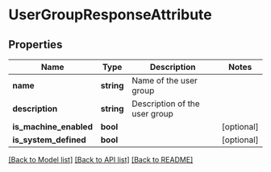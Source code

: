 # UserGroupResponseAttribute

## Properties
Name | Type | Description | Notes
------------ | ------------- | ------------- | -------------
**name** | **string** | Name of the user group | 
**description** | **string** | Description of the user group | 
**is_machine_enabled** | **bool** |  | [optional] 
**is_system_defined** | **bool** |  | [optional] 

[[Back to Model list]](../../README.md#documentation-for-models) [[Back to API list]](../../README.md#documentation-for-api-endpoints) [[Back to README]](../../README.md)

